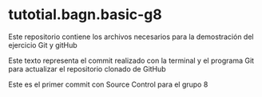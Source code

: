 # tutotial.bagn.basic-g8
Este repositorio contiene los archivos necesarios para la demostración del ejercicio Git y gitHub

Este texto representa el commit realizado con la terminal y el programa Git para actualizar el repositorio clonado de GitHub

Este es el primer commit con Source Control para el grupo 8